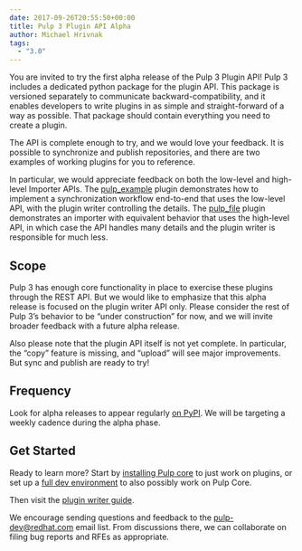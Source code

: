 ```yaml
---
date: 2017-09-26T20:55:50+00:00
title: Pulp 3 Plugin API Alpha
author: Michael Hrivnak
tags:
  - "3.0"
---
```

<!-- more -->
You are invited to try the first alpha release of the Pulp 3 Plugin API! Pulp 3
includes a dedicated python package for the plugin API. This package is
versioned separately to communicate backward-compatibility, and it enables
developers to write plugins in as simple and straight-forward of a way as
possible. That package should contain everything you need to create a plugin.

The API is complete enough to try, and we would love your feedback. It is
possible to synchronize and publish repositories, and there are two examples of
working plugins for you to reference.

In particular, we would appreciate feedback on both the low-level and
high-level Importer APIs. The [pulp_example](https://github.com/pulp/pulp_example)
plugin demonstrates how to implement a synchronization workflow end-to-end that
uses the low-level API, with the plugin writer controlling the details. The
[pulp_file](https://github.com/pulp/pulp_file) plugin demonstrates an
importer with equivalent behavior that uses the high-level API, in which case
the API handles many details and the plugin writer is responsible for much
less.

Scope
-----

Pulp 3 has enough core functionality in place to exercise these plugins through
the REST API. But we would like to emphasize that this alpha release is focused
on the plugin writer API only. Please consider the rest of Pulp 3’s behavior to
be “under construction” for now, and we will invite broader feedback with a
future alpha release.

Also please note that the plugin API itself is not yet complete. In particular,
the “copy” feature is missing, and “upload” will see major improvements. But
sync and publish are ready to try!

Frequency
---------

Look for alpha releases to appear regularly [on PyPI](https://pypi.python.org/pypi/pulpcore-plugin).
We will be targeting a weekly cadence during the alpha phase.

Get Started
-----------

Ready to learn more? Start by
[installing Pulp core](https://docs.pulpproject.org/en/3.0/nightly/installation/instructions.html)
to just work on plugins, or set up a
[full dev environment](https://docs.pulpproject.org/en/3.0/nightly/contributing/dev-setup/index.html)
to also possibly work on Pulp Core.

Then visit the
[plugin writer guide](https://docs.pulpproject.org/en/3.0/nightly/plugins/plugin-writer/index.html).

We encourage sending questions and feedback to the
[pulp-dev@redhat.com](https://www.redhat.com/mailman/listinfo/pulp-dev) email
list. From discussions there, we can collaborate on filing bug reports and RFEs
as appropriate.
